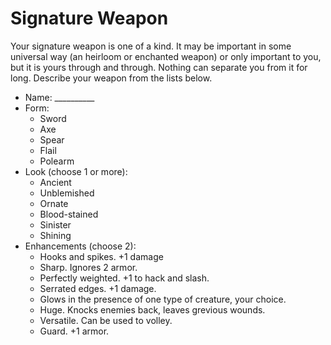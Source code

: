 # Signature Weapon

Your signature weapon is one of a kind. It may be important in some universal
way (an heirloom or enchanted weapon) or only important to you, but it is yours
through and through. Nothing can separate you from it for long. Describe your
weapon from the lists below.

* Name: __________
* Form:
  * Sword
  * Axe
  * Spear
  * Flail
  * Polearm
* Look (choose 1 or more):
  * Ancient
  * Unblemished
  * Ornate
  * Blood-stained
  * Sinister
  * Shining
* Enhancements (choose 2):
  * Hooks and spikes. +1 damage
  * Sharp. Ignores 2 armor.
  * Perfectly weighted. +1 to hack and slash.
  * Serrated edges. +1 damage.
  * Glows in the presence of one type of creature, your choice.
  * Huge. Knocks enemies back, leaves grevious wounds.
  * Versatile. Can be used to volley.
  * Guard. +1 armor.
  